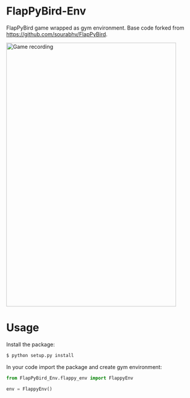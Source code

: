 FlapPyBird-Env
===============

FlapPyBird game wrapped as gym environment. Base code forked from https://github.com/sourabhv/FlapPyBird.

<img src="rec.gif" width="450" height="700" alt="Game recording"/>

Usage
===============
Install the package:
```bash
$ python setup.py install
```

In your code import the package and create gym environment:

```python
from FlapPyBird_Env.flappy_env import FlappyEnv

env = FlappyEnv()
```